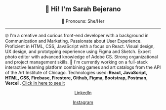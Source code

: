 
<h2 align="center">👋 Hi! I'm Sarah Bejerano</h2>
<p align="center">
👻 Pronouns: She/Her
</p>

---
🤓 I'm a creative and curious front-end developer with a background in Communication and Marketing. Passionate about User Experience. Proficient in HTML, CSS, JavaScript with a focus on React. Visual design, UX design, and prototyping experience using Figma and Sketch. Expert photo editor with advanced knowledge of Adobe CS. Strong organizational and project management skills. 
🔭 I'm currently working on a full-stack interactive learning platform combining games and art catalogs from the API of the Art Institute of Chicago. Technologies used:<b> React, JavaScript, HTML, CSS, Firebase, Firestore, Github, Figma, Bootstrap, Postman, Vercel </b>.
<a href="https://artz.vercel.app/">Click in here to see it</a>


<!-- - 🔭 I’m currently working on ...
- 🌱 I’m currently learning ...
- 👯 I’m looking to collaborate on ...
- 🤔 I’m looking for help with ...
- 💬 Ask me about ...
- 📫 How to reach me: ...

- ⚡ Fun fact: ... -->

 <p align="center"><a href="https://www.linkedin.com/in/sarah-bejerano-8915781a5/">LinkedIn</a> <p>
   <p align="center"><a href="https://www.instagram.com/sarah_bejerano/">Instagram</a> <p>
      
